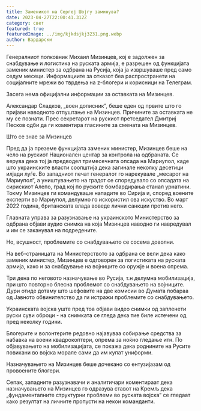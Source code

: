 ```yaml
---
title: Заменикот на Сергеј Шојгу заминува?
date: 2023-04-27T22:00:41.312Z
category: свет
featured: true
featuredImage: ../img/kjkdsjkj3231.png.webp
author: Вардарски
---
```


Генералниот полковник Михаил Мизинцев, кој е задолжен за снабдување и логистика на руската армија, е разрешен од функцијата заменик министер за одбрана на Русија, која ја извршуваше пред само седум месеци. Информациите за отказот беа распространети на социјалните мрежи во тврдења на z-блогери и корисници на Телеграм.

Засега нема официјални информации за оставката на Мизинцев.

Александар Сладков, „воен дописник“, беше еден од првите што го пријави наводното отпуштање на Мизинцев. Причините за оставката не му се познати. Прес секретарот на рускиот претседател Дмитриј Песков одби да ги коментира гласините за смената на Мизинцев.

Што се знае за Мизинцев

Пред да ја преземе функцијата заменик министер, Мизинцев беше на чело на рускиот Национален центар за контрола на одбраната. Се верува дека тој ја предводел тримесечната опсада на Мариупол, каде што украинските власти соопштија дека загинале неколку десетици илјади луѓе. Во западниот печат генералот го нарекувале „месарот на Мариупол“, а уништувањето на градот се споредувало со опсадата на сирискиот Алепо, град кој по руските бомбардирања станал урнатини. Токму Мизинцев ги командуваше нападите во Сирија и, според воените експерти во Мариупол, делумно го искористил ова искуство. Во март 2022 година, британската влада воведе лични санкции против него.

Главната управа за разузнавање на украинското Министерство за одбрана објави аудио снимка на која Мизинцев наводно ги навредувал и им се заканувал на подредените.

Но, всушност, проблемите со снабдувањето се сосема доволни.

На веб-страницата на Министерството за одбрана се вели дека како заменик министер, Мизинцев е одговорен за логистиката на руската армија, како и за снабдување на војниците со оружје и воена опрема.

Три дена по неговото назначување во Русија, т.н делумна мобилизација, при што повторно блесна проблемот со снабдувањето на војниците. Дури отиде дотаму што шефовите на две комисии во Думата побараа од Јавното обвинителство да ги истражи проблемите со снабдувањето.

Украинската војска уште пред тоа објави видео снимки од запленети руски суви оброци - на снимката се гледа дека тие биле истечени од пред неколку години.

Блогерите и волонтерите редовно најавуваа собирање средства за набавка на воени квадрокоптери, опрема за ноќно гледање итн. По објавувањето на мобилизацијата, се покажа дека роднините на Русите повикани во војска морале сами да им купат униформи.

Назначувањето на Мизинцев беше дочекано со ентузијазам од провоените блогери.

Сепак, западните разузнавачи и аналитичари коментираат дека назначувањето на Мизинцев го одразува ставот на Кремљ дека „фундаменталните структурни проблеми во руската војска“ се гледаат како резултат на личните пропусти на некои команданти.
